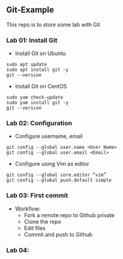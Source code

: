 ## Git-Example
This repo is to store some lab with Git

### Lab 01: Install Git

- Install Git on Ubuntu

```
sudo apt update
sudo apt install git -y
git --version
```

- Install Git on CentOS

```
sudo yum check-update
sudo yum install git -y
git --version
```

### Lab 02: Configuration

- Configure username, email

```
git config --global user.name <User Name>
git config --global user.email <Email>
```

- Configure using Vim as editor

```
git config --global core.editor “vim”
git config --global push.default simple
```

### Lab 03: First commit

- Workflow:
  - Fork a remote repo to Github private
  - Clone the repo
  - Edit files
  - Commit and push to Github


### Lab 04: 
